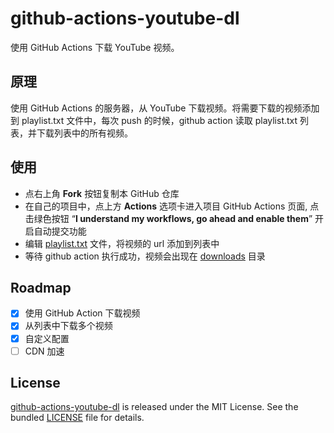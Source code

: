 # github-actions-youtube-dl

使用 GitHub Actions 下载 YouTube 视频。  

## 原理

使用 GitHub Actions 的服务器，从 YouTube 下载视频。将需要下载的视频添加到 playlist.txt 文件中，每次 push 的时候，github action 读取 playlist.txt 列表，并下载列表中的所有视频。

## 使用

- 点右上角 **Fork** 按钮复制本 GitHub 仓库
- 在自己的项目中，点上方 **Actions** 选项卡进入项目 GitHub Actions 页面, 点击绿色按钮 “**I understand my workflows, go ahead and enable them**” 开启自动提交功能
- 编辑 [playlist.txt](./playlist.txt) 文件，将视频的 url 添加到列表中
- 等待 github action 执行成功，视频会出现在 [downloads](./downloads/) 目录

## Roadmap

- [x] 使用 GitHub Action 下载视频
- [x] 从列表中下载多个视频   
- [x] 自定义配置
- [ ] CDN 加速

## License

[github-actions-youtube-dl](https://github.com/justjavac/github-actions-youtube-dl) is released under the MIT License. See the bundled [LICENSE](./LICENSE) file for details.
